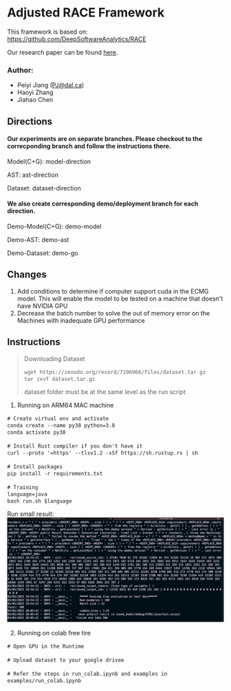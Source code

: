 # Adjusted RACE Framework

This framework is based on: https://github.com/DeepSoftwareAnalytics/RACE

Our research paper can be found [here](./Report.pdf).

### Author:
- Peiyi Jiang (PJ@dal.ca)
- Haoyi Zhang
- Jiahao Chen

## Directions
#### Our experiments are on separate branches. Please checkout to the correcponding branch and follow the instructions there.
Model(C+G): model-direction

AST: ast-direction

Dataset: dataset-direction

#### We also create corresponding demo/deployment branch for each direction.
Demo-Model(C+G): demo-model

Demo-AST: demo-ast

Demo-Dataset: demo-go



## Changes
1. Add conditions to determine if computer support cuda in the ECMG model. This will enable 
the model to be tested on a machine that doesn't have NVIDIA GPU
2. Decrease the batch number to solve the out of memory error on the Machines 
with inadequate GPU performance

## Instructions
> Downloading Dataset
> ```
> wget https://zenodo.org/record/7196966/files/dataset.tar.gz
>tar zxvf dataset.tar.gz
> ```
> dataset folder must be at the same level as the run script
1. Running on ARM64 MAC machine
```
# Create virtual env and activate
conda create --name py38 python=3.8
conda activate py38

# Install Rust compiler if you don't have it
curl --proto '=https' --tlsv1.2 -sSf https://sh.rustup.rs | sh

# Install packages
pip install -r requirements.txt

# Training
language=java
bash run.sh $language
```
Run small result:
![arm run small result](images/arm64_no_gpu_run_small_result.png)

2. Running on colab free tire

```
# Open GPU in the Runtime

# Upload dataset to your google drivee

# Refer the steps in run_colab.ipynb and examples in 
examples/run_colab.ipynb
```
